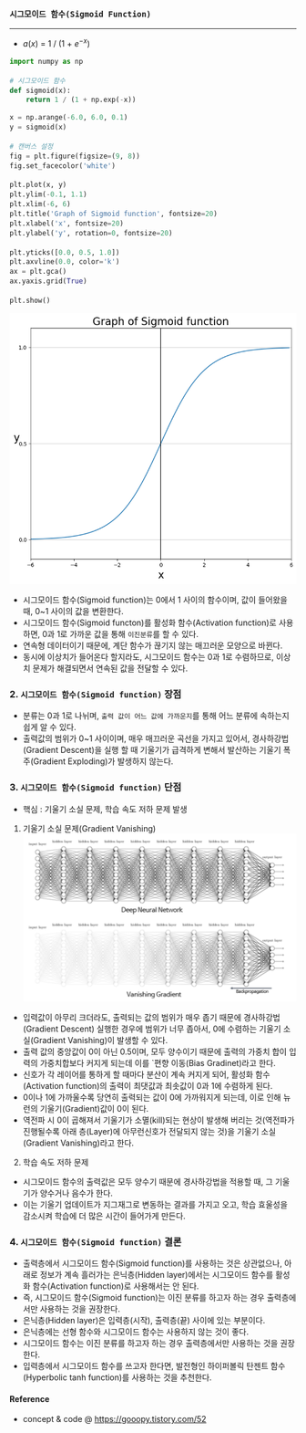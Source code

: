 ### `시그모이드 함수(Sigmoid Function)`
---
- $a(x)$ = 1 / (1 + $e^{-x}$)

```python
import numpy as np

# 시그모이드 함수
def sigmoid(x):
    return 1 / (1 + np.exp(-x))
```
```python
x = np.arange(-6.0, 6.0, 0.1)
y = sigmoid(x)

# 캔버스 설정
fig = plt.figure(figsize=(9, 8))
fig.set_facecolor('white')

plt.plot(x, y)
plt.ylim(-0.1, 1.1)
plt.xlim(-6, 6)
plt.title('Graph of Sigmoid function', fontsize=20)
plt.xlabel('x', fontsize=20)
plt.ylabel('y', rotation=0, fontsize=20)

plt.yticks([0.0, 0.5, 1.0])
plt.axvline(0.0, color='k')
ax = plt.gca()
ax.yaxis.grid(True)

plt.show()
```
![](./Image/시그모이드함수.png)
- 시그모이드 함수(Sigmoid function)는 0에서 1 사이의 함수이며, 값이 들어왔을 때, 0~1 사이의 값을 변환한다.
- 시그모이드 함수(Sigmoid functon)를 활성화 함수(Activation function)로 사용하면, 0과 1로 가까운 값을 통해 `이진분류`를 할 수 있다.
- 연속형 데이터이기 때문에, 계단 함수가 끊기지 않는 매끄러운 모양으로 바뀐다.
- 동시에 이상치가 들어온다 할지라도, 시그모이드 함수는 0과 1로 수렴하므로, 이상치 문제가 해결되면서 연속된 값을 전달할 수 있다.

### 2.  `시그모이드 함수(Sigmoid function)` 장점

- 분류는 0과 1로 나뉘며, `출력 값이 어느 값에 가까운지`를 통해 어느 분류에 속하는지 쉽게 알 수 있다.
- 출력값의 범위가 0~1 사이이며, 매우 매끄러운 곡선을 가지고 있어서, 경사하강법(Gradient Descent)을 실행 할 때 기울기가 급격하게 변해서 발산하는 기울기 폭주(Gradient Exploding)가 발생하지 않는다.

### 3. `시그모이드 함수(Sigmoid function)` 단점

- 핵심 : 기울기 소실 문제, 학습 속도 저하 문제 발생

1. 기울기 소실 문제(Gradient Vanishing)
![](./Image/기울기소실.png)

- 입력값이 아무리 크더라도, 출력되는 값의 범위가 매우 좁기 때문에 경사하강법(Gradient Descent) 실행한 경우에 범위가 너무 좁아서, 0에 수렴하는 기울기 소실(Gradient Vanishing)이 발생할 수 있다.
- 출력 값의 중앙값이 0이 아닌 0.5이며, 모두 양수이기 때문에 출력의 가중치 합이 입력의 가중치합보다 커지게 되는데 이를 `편향 이동(Bias Gradinet)라고 한다.
- 신호가 각 레이어를 통하게 할 때마다 분산이 계속 커지게 되어, 활성화 함수(Activation function)의 출력이 최댓값과 최솟값이 0과 1에 수렴하게 된다.
- 0이나 1에 가까울수록 당연히 출력되는 값이 0에 가까워지게 되는데, 이로 인해 뉴런의 기울기(Gradient)값이 0이 된다.
- 역전파 시 0이 곱해져서 기울기가 소멸(kill)되는 현상이 발생해 버리는 것(역전파가 진행될수록 아래 층(Layer)에 아무런신호가 전달되지 않는 것)을 기울기 소실(Gradient Vanishing)라고 한다.

2. 학습 속도 저하 문제
- 시그모이드 함수의 출력값은 모두 양수기 때문에 경사하강법을 적용할 때, 그 기울기가 양수거나 음수가 한다.
- 이는 기울기 업데이트가 지그재그로 변동하는 결과를 가지고 오고, 학습 효울성을 감소시켜 학습에 더 많은 시간이 들어가게 만든다.

### 4. `시그모이드 함수(Sigmoid function)` 결론
- 출력층에서 시그모이드 함수(Sigmoid function)를 사용하는 것은 상관없으나, 아래로 정보가 계속 흘러가는 은닉층(Hidden layer)에서는 시그모이드 함수를 활성화 함수(Activation function)로 사용해서는 안 된다.
- 즉, 시그모이드 함수(Sigmoid function)는 이진 분류를 하고자 하는 경우 출력층에서만 사용하는 것을 권장한다.
- 은닉층(Hidden layer)은 입력층(시작), 출력층(끝) 사이에 있는 부분이다.
- 은닉층에는 선형 함수와 시그모이드 함수는 사용하지 않는 것이 좋다.
- 시그모이드 함수는 이진 분류를 하고자 하는 경우 출력층에서만 사용하는 것을 권장한다.
- 입력층에서 시그모이드 함수를 쓰고자 한다면, 발전형인 하이퍼볼릭 탄젠트 함수(Hyperbolic tanh function)를 사용하는 것을 추천한다.

#### Reference 
- concept & code @ https://gooopy.tistory.com/52
